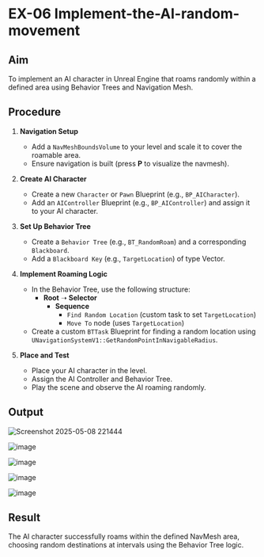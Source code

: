 # EX-06 Implement-the-AI-random-movement


## Aim
To implement an AI character in Unreal Engine that roams randomly within a defined area using Behavior Trees and Navigation Mesh.

## Procedure

1. **Navigation Setup**
   - Add a `NavMeshBoundsVolume` to your level and scale it to cover the roamable area.
   - Ensure navigation is built (press **P** to visualize the navmesh).

2. **Create AI Character**
   - Create a new `Character` or `Pawn` Blueprint (e.g., `BP_AICharacter`).
   - Add an `AIController` Blueprint (e.g., `BP_AIController`) and assign it to your AI character.

3. **Set Up Behavior Tree**
   - Create a `Behavior Tree` (e.g., `BT_RandomRoam`) and a corresponding `Blackboard`.
   - Add a `Blackboard Key` (e.g., `TargetLocation`) of type Vector.

4. **Implement Roaming Logic**
   - In the Behavior Tree, use the following structure:
     - **Root** ➝ **Selector**
       - **Sequence**
         - `Find Random Location` (custom task to set `TargetLocation`)
         - `Move To` node (uses `TargetLocation`)
   - Create a custom `BTTask` Blueprint for finding a random location using `UNavigationSystemV1::GetRandomPointInNavigableRadius`.

5. **Place and Test**
   - Place your AI character in the level.
   - Assign the AI Controller and Behavior Tree.
   - Play the scene and observe the AI roaming randomly.



## Output


![Screenshot 2025-05-08 221444](https://github.com/user-attachments/assets/2bfed4fb-8a19-47e9-9b7f-23fbc1cee889)



![image](https://github.com/user-attachments/assets/286ac6c8-e8a1-4d75-b03f-c5bc78b75f17)



![image](https://github.com/user-attachments/assets/792fcfa6-da04-4187-9ea6-fa756a158de6)



![image](https://github.com/user-attachments/assets/479bd6be-0a5a-43cc-8d44-b5be25f5ee0e)


![image](https://github.com/user-attachments/assets/ce3e04b6-4581-4669-8225-01837f12f8f5)



## Result
The AI character successfully roams within the defined NavMesh area, choosing random destinations at intervals using the Behavior Tree logic.


